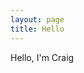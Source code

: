 ```yaml
---
layout: page
title: Hello
---
```


Hello, I'm Craig

<!--
Hey I'm Craig

Feel free to say hello any time :)

TWITTER FOLLOW BUTTONS

Find me on Twitter rambling about things and I sometime also share on Linkedin

Somewhere else? Behold, the [list of places you can find me on the web]

Contact form here for
or send to my@email
-->
